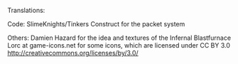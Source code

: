 Translations:



Code:
SlimeKnights/Tinkers Construct for the packet system

Others:
Damien Hazard for the idea and textures of the Infernal Blastfurnace
Lorc at game-icons.net for some icons, which are licensed under CC BY 3.0 http://creativecommons.org/licenses/by/3.0/






